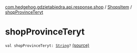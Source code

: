 [com.hedgehog.gdzietabiedra.api.response.shop](../index.md) / [ShopsItem](index.md) / [shopProvinceTeryt](./shop-province-teryt.md)

# shopProvinceTeryt

`val shopProvinceTeryt: `[`String`](https://kotlinlang.org/api/latest/jvm/stdlib/kotlin/-string/index.html)`?` [(source)](https://github.com/asvid/GdzieTaBiedra/tree/master/app/src/main/java/com/hedgehog/gdzietabiedra/api/response/shop/ShopsItem.kt#L71)